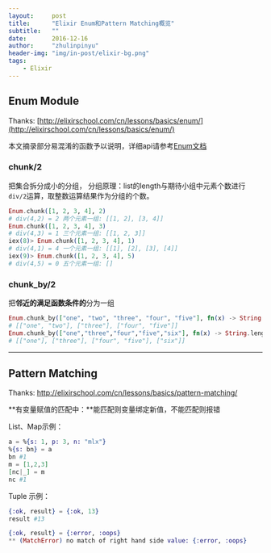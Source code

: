 ```yaml
---
layout:     post
title:      "Elixir Enum和Pattern Matching概览"
subtitle:   ""
date:       2016-12-16
author:     "zhulinpinyu"
header-img: "img/in-post/elixir-bg.png"
tags:
    - Elixir
---
```


## Enum Module

Thanks: [http://elixirschool.com/cn/lessons/basics/enum/](http://elixirschool.com/cn/lessons/basics/enum/)

本文摘录部分易混淆的函数予以说明，详细api请参考[Enum文档](http://elixir-lang.org/docs/stable/elixir/Enum.html)

### chunk/2
把集合拆分成小的分组，
分组原理：list的length与期待小组中元素个数进行`div/2`运算，取整数运算结果作为分组的个数。

```elixir
Enum.chunk([1, 2, 3, 4], 2)
# div(4,2) = 2 两个元素一组: [[1, 2], [3, 4]]
Enum.chunk([1, 2, 3, 4], 3)
# div(4,3) = 1 三个元素一组: [[1, 2, 3]]
iex(8)> Enum.chunk([1, 2, 3, 4], 1)
# div(4,1) = 4 一个元素一组: [[1], [2], [3], [4]]
iex(9)> Enum.chunk([1, 2, 3, 4], 5)
# div(4,5) = 0 五个元素一组: []
```

### chunk_by/2
把**邻近的满足函数条件的**分为一组

```elixir
Enum.chunk_by(["one", "two", "three", "four", "five"], fn(x) -> String.length(x) end)
# [["one", "two"], ["three"], ["four", "five"]]
Enum.chunk_by(["one","three","four","five","six"], fn(x) -> String.length(x) end)
# [["one"], ["three"], ["four", "five"], ["six"]]
```

---

## Pattern Matching

Thanks: http://elixirschool.com/cn/lessons/basics/pattern-matching/

**有变量赋值的匹配中：**能匹配则变量绑定新值，不能匹配则报错

List、Map示例：

```elixir
a = %{s: 1, p: 3, n: "mlx"}
%{s: bn} = a
bn #1
m = [1,2,3]
[nc|_] = m
nc #1
```

Tuple 示例：

```elixir
{:ok, result} = {:ok, 13}
result #13

{:ok, result} = {:error, :oops}
** (MatchError) no match of right hand side value: {:error, :oops}
```
